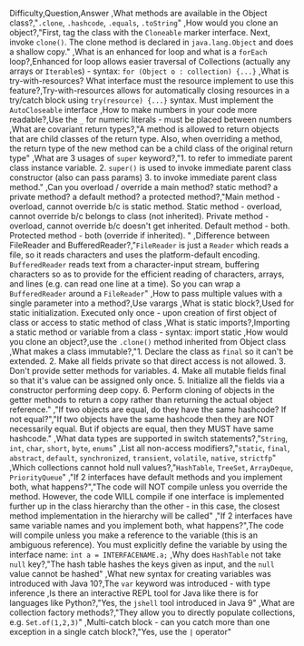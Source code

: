 Difficulty,Question,Answer
,What methods are available in the Object class?,"`.clone`, `.hashcode`, `.equals`, `.toString`"
,How would you clone an object?,"First, tag the class with the `Cloneable` marker interface. Next, invoke `clone()`. The clone method is declared in `java.lang.Object` and does a shallow copy."
,What is an enhanced for loop and what is a `forEach` loop?,Enhanced for loop allows easier traversal of Collections (actually any arrays or `Iterable`s) - syntax: `for (Object o : collection) {...}`
,What is try-with-resources? What interface must the resource implement to use this feature?,Try-with-resources allows for automatically closing resources in a try/catch block using `try(resource) {...}` syntax. Must implement the `AutoCloseable` interface
,How to make numbers in your code more readable?,Use the `_` for numeric literals - must be placed between numbers
,What are covariant return types?,"A method is allowed to return objects that are child classes of the return type. Also, when overriding a method, the return type of the new method can be a child class of the original return type"
,What are 3 usages of `super` keyword?,"1. to refer to immediate parent class instance variable.
2. `super()` is used to invoke immediate parent class constructor (also can pass params)
3. to invoke immediate parent class method."
,Can you overload / override a main method? static method? a private method? a default method? a protected method?,"Main method - overload, cannot override b/c is static method.
Static method - overload, cannot override b/c belongs to class (not inherited).
Private method - overload, cannot override b/c doesn't get inherited.
Default method - both.
Protected method - both (override if inherited). "
,Difference between FileReader and BufferedReader?,"`FileReader` is just a `Reader` which reads a file, so it reads characters and uses the platform-default encoding.
`BufferedReader` reads text from a character-input stream, buffering characters so as to provide for the efficient reading of characters, arrays, and lines (e.g. can read one line at a time).
So you can wrap a `BufferedReader` around a `FileReader`"
,How to pass multiple values with a single parameter into a method?,Use varargs
,What is static block?,Used for static initialization. Executed only once - upon creation of first object of class or access to static method of class
,What is static imports?,Importing a static method or variable from a class - syntax: import static
,How would you clone an object?,use the `.clone()` method inherited from Object class
,What makes a class immutable?,"1. Declare the class as `final` so it can't be extended.
2. Make all fields private so that direct access is not allowed.
3. Don't provide setter methods for variables.
4. Make all mutable fields final so that it's value can be assigned only once.
5. Initialize all the fields via a constructor performing deep copy.
6. Perform cloning of objects in the getter methods to return a copy rather than returning the actual object reference."
,"If two objects are equal, do they have the same hashcode? If not equal?","If two objects have the same hashcode then they are NOT necessarily equal. But if objects are equal, then they MUST have same hashcode."
,What data types are supported in switch statements?,"`String`, `int`, `char`, `short`, `byte`, `enums`"
,List all non-access modifiers?,"`static`, `final`, `abstract`, `default`, `synchronized`, `transient`, `volatile`, `native`, `strictfp`"
,Which collections cannot hold null values?,"`HashTable`, `TreeSet`, `ArrayDeque`, `PriorityQueue`"
,"If 2 interfaces have default methods and you implement both, what happens?","The code will NOT compile unless you override the method. However, the code WILL compile if one interface is implemented further up in the class hierarchy than the other - in this case, the closest method implementation in the hierarchy will be called"
,"If 2 interfaces have same variable names and you implement both, what happens?",The code will compile unless you make a reference to the variable (this is an ambiguous reference). You must explicitly define the variable by using the interface name: `int a = INTERFACENAME.a;`
,Why does `HashTable` not take `null` key?,"The hash table hashes the keys given as input, and the `null` value cannot be hashed"
,What new syntax for creating variables was introduced with Java 10?,The `var` keyword was introduced - with type inference
,Is there an interactive REPL tool for Java like there is for languages like Python?,"Yes, the `jshell` tool introduced in Java 9"
,What are collection factory methods?,"They allow you to directly populate collections, e.g. `Set.of(1,2,3)`"
,Multi-catch block - can you catch more than one exception in a single catch block?,"Yes, use the `|` operator"